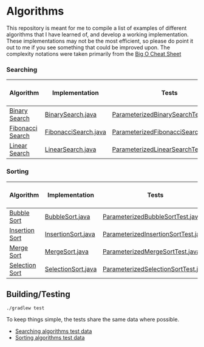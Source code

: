 # Algorithms

This repository is meant for me to compile a list of examples of different 
algorithms that I have learned of, and develop a working implementation. 
These implementations may not be the most efficient, so please do point it 
out to me if you see something that could be improved upon. The complexity 
notations were taken primarily from the  [Big O Cheat Sheet](http://bigocheatsheet.com/)

### Searching

Algorithm|Implementation|Tests|Worst Time Complexity|Worst Space Complexity
-----|-----|-----|:-----:|:-----:
[Binary Search](https://en.wikipedia.org/wiki/Binary_search_algorithm)|[BinarySearch.java](searching/src/main/java/com/wbrawner/algorithms/searching/BinarySearch.java)|[ParameterizedBinarySearchTest.java](searching/src/test/java/com/wbrawner/algorithms/searching/ParameterizedBinarySearchTest.java)|O(log n)|O(1)
[Fibonacci Search](https://en.wikipedia.org/wiki/Fibonacci_search_technique)|[FibonacciSearch.java](searching/src/main/java/com/wbrawner/algorithms/searching/FibonacciSearch.java)|[ParameterizedFibonacciSearchTest.java](searching/src/test/java/com/wbrawner/algorithms/searching/ParameterizedFibonacciSearchTest.java)|O(log n)|O(1)
[Linear Search](https://en.wikipedia.org/wiki/Linear_search)|[LinearSearch.java](searching/src/main/java/com/wbrawner/algorithms/searching/LinearSearch.java)|[ParameterizedLinearSearchTest.java](searching/src/test/java/com/wbrawner/algorithms/searching/ParameterizedLinearSearchTest.java)|O(n)|O(1)

### Sorting

Algorithm|Implementation|Tests|Worst Time Complexity|Worst Space Complexity
-----|-----|-----|:-----:|:-----:
[Bubble Sort](https://en.wikipedia.org/wiki/Bubble_sort)|[BubbleSort.java](sorting/src/main/java/com/wbrawner/algorithms/sorting/BubbleSort.java)|[ParameterizedBubbleSortTest.java](sorting/src/test/java/com/wbrawner/algorithms/sorting/ParameterizedBubbleSortTest.java)|O(n²)|O(1)
[Insertion Sort](https://en.wikipedia.org/wiki/Insertion_sort)|[InsertionSort.java](sorting/src/main/java/com/wbrawner/algorithms/sorting/InsertionSort.java)|[ParameterizedInsertionSortTest.java](sorting/src/test/java/com/wbrawner/algorithms/sorting/ParameterizedInsertionSortTest.java)|O(n²)|O(1)
[Merge Sort](https://en.wikipedia.org/wiki/Merge_sort)|[MergeSort.java](sorting/src/main/java/com/wbrawner/algorithms/sorting/MergeSort.java)|[ParameterizedMergeSortTest.java](sorting/src/test/java/com/wbrawner/algorithms/sorting/ParameterizedMergeSortTest.java)|O(n log(n))|O(n)
[Selection Sort](https://en.wikipedia.org/wiki/Selection_sort)|[SelectionSort.java](sorting/src/main/java/com/wbrawner/algorithms/sorting/SelectionSort.java)|[ParameterizedSelectionSortTest.java](sorting/src/test/java/com/wbrawner/algorithms/sorting/ParameterizedSelectionSortTest.java)|O(n²)|O(1)

## Building/Testing

    ./gradlew test
    
To keep things simple, the tests share the same data where possible.

- [Searching algorithms test data](searching/src/test/java/com/wbrawner/algorithms/searching/SearchData.java)
- [Sorting algorithms test data](sorting/src/test/java/com/wbrawner/algorithms/sorting/SortData.java)
